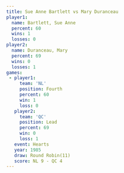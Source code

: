 ```yaml
---
title: Sue Anne Bartlett vs Mary Duranceau
player1:                  
  name: Bartlett, Sue Anne
  percent: 60             
  wins: 1                 
  losses: 0               
player2:                  
  name: Duranceau, Mary   
  percent: 69             
  wins: 0                 
  losses: 1               
games:
 - player1:          
     team: 'NL'      
     position: Fourth
     percent: 60     
     win: 1          
     loss: 0         
   player2:        
     team: 'QC'    
     position: Lead
     percent: 69   
     win: 0        
     loss: 1       
   event: Hearts        
   year: 1985           
   draw: Round Robin(11)
   score: NL 9 - QC 4   
---
```


